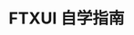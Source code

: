 ---
title: "FTXUI 自学指南"
description: "这里分享了 C++ FTXUI 框架的一些基本教程"
image: "Image/Cover/hacker.jpg" 
---